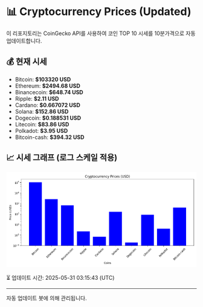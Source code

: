 
# 📊 Cryptocurrency Prices (Updated)

이 리포지토리는 CoinGecko API를 사용하여 코인 TOP 10 시세를 10분가격으로 자동 업데이트합니다.

## 💰 현재 시세
- Bitcoin: **$103320 USD**
- Ethereum: **$2494.68 USD**
- Binancecoin: **$648.74 USD**
- Ripple: **$2.11 USD**
- Cardano: **$0.667072 USD**
- Solana: **$152.86 USD**
- Dogecoin: **$0.188531 USD**
- Litecoin: **$83.86 USD**
- Polkadot: **$3.95 USD**
- Bitcoin-cash: **$394.32 USD**

## 📈 시세 그래프 (로그 스케일 적용)
![Crypto Prices](crypto_prices.png)

⏳ 업데이트 시간: 2025-05-31 03:15:43 (UTC)

---
자동 업데이트 봇에 의해 관리됩니다.
